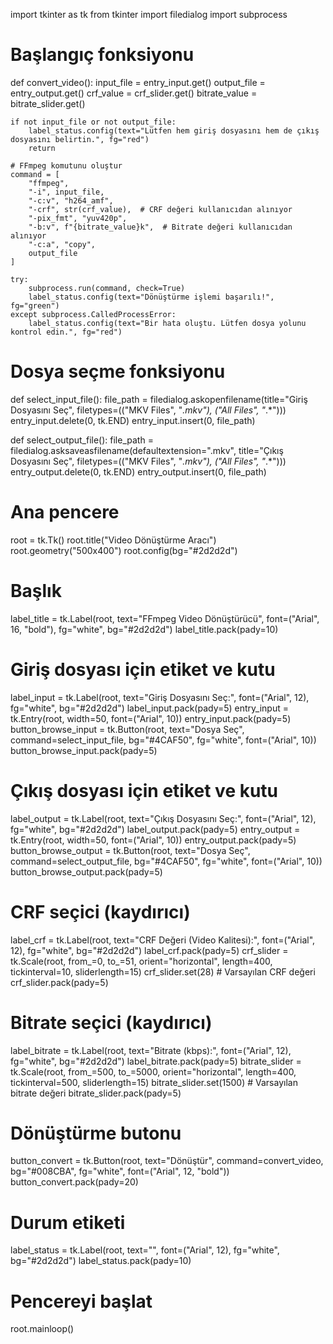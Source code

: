 import tkinter as tk
from tkinter import filedialog
import subprocess

# Başlangıç fonksiyonu
def convert_video():
    input_file = entry_input.get()
    output_file = entry_output.get()
    crf_value = crf_slider.get()
    bitrate_value = bitrate_slider.get()

    if not input_file or not output_file:
        label_status.config(text="Lütfen hem giriş dosyasını hem de çıkış dosyasını belirtin.", fg="red")
        return

    # FFmpeg komutunu oluştur
    command = [
        "ffmpeg", 
        "-i", input_file, 
        "-c:v", "h264_amf", 
        "-crf", str(crf_value),  # CRF değeri kullanıcıdan alınıyor
        "-pix_fmt", "yuv420p", 
        "-b:v", f"{bitrate_value}k",  # Bitrate değeri kullanıcıdan alınıyor
        "-c:a", "copy", 
        output_file
    ]

    try:
        subprocess.run(command, check=True)
        label_status.config(text="Dönüştürme işlemi başarılı!", fg="green")
    except subprocess.CalledProcessError:
        label_status.config(text="Bir hata oluştu. Lütfen dosya yolunu kontrol edin.", fg="red")

# Dosya seçme fonksiyonu
def select_input_file():
    file_path = filedialog.askopenfilename(title="Giriş Dosyasını Seç", filetypes=(("MKV Files", "*.mkv"), ("All Files", "*.*")))
    entry_input.delete(0, tk.END)
    entry_input.insert(0, file_path)

def select_output_file():
    file_path = filedialog.asksaveasfilename(defaultextension=".mkv", title="Çıkış Dosyasını Seç", filetypes=(("MKV Files", "*.mkv"), ("All Files", "*.*")))
    entry_output.delete(0, tk.END)
    entry_output.insert(0, file_path)

# Ana pencere
root = tk.Tk()
root.title("Video Dönüştürme Aracı")
root.geometry("500x400")
root.config(bg="#2d2d2d")

# Başlık
label_title = tk.Label(root, text="FFmpeg Video Dönüştürücü", font=("Arial", 16, "bold"), fg="white", bg="#2d2d2d")
label_title.pack(pady=10)

# Giriş dosyası için etiket ve kutu
label_input = tk.Label(root, text="Giriş Dosyasını Seç:", font=("Arial", 12), fg="white", bg="#2d2d2d")
label_input.pack(pady=5)
entry_input = tk.Entry(root, width=50, font=("Arial", 10))
entry_input.pack(pady=5)
button_browse_input = tk.Button(root, text="Dosya Seç", command=select_input_file, bg="#4CAF50", fg="white", font=("Arial", 10))
button_browse_input.pack(pady=5)

# Çıkış dosyası için etiket ve kutu
label_output = tk.Label(root, text="Çıkış Dosyasını Seç:", font=("Arial", 12), fg="white", bg="#2d2d2d")
label_output.pack(pady=5)
entry_output = tk.Entry(root, width=50, font=("Arial", 10))
entry_output.pack(pady=5)
button_browse_output = tk.Button(root, text="Dosya Seç", command=select_output_file, bg="#4CAF50", fg="white", font=("Arial", 10))
button_browse_output.pack(pady=5)

# CRF seçici (kaydırıcı)
label_crf = tk.Label(root, text="CRF Değeri (Video Kalitesi):", font=("Arial", 12), fg="white", bg="#2d2d2d")
label_crf.pack(pady=5)
crf_slider = tk.Scale(root, from_=0, to_=51, orient="horizontal", length=400, tickinterval=10, sliderlength=15)
crf_slider.set(28)  # Varsayılan CRF değeri
crf_slider.pack(pady=5)

# Bitrate seçici (kaydırıcı)
label_bitrate = tk.Label(root, text="Bitrate (kbps):", font=("Arial", 12), fg="white", bg="#2d2d2d")
label_bitrate.pack(pady=5)
bitrate_slider = tk.Scale(root, from_=500, to_=5000, orient="horizontal", length=400, tickinterval=500, sliderlength=15)
bitrate_slider.set(1500)  # Varsayılan bitrate değeri
bitrate_slider.pack(pady=5)

# Dönüştürme butonu
button_convert = tk.Button(root, text="Dönüştür", command=convert_video, bg="#008CBA", fg="white", font=("Arial", 12, "bold"))
button_convert.pack(pady=20)

# Durum etiketi
label_status = tk.Label(root, text="", font=("Arial", 12), fg="white", bg="#2d2d2d")
label_status.pack(pady=10)

# Pencereyi başlat
root.mainloop()
